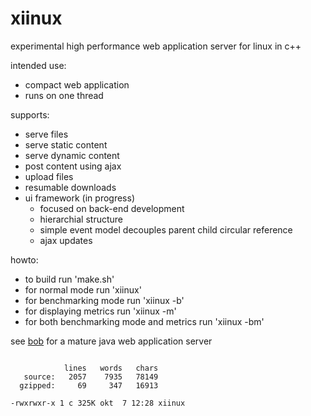 # xiinux

experimental high performance web application server for linux in c++

intended use:
* compact web application
* runs on one thread

supports:
* serve files
* serve static content
* serve dynamic content
* post content using ajax
* upload files
* resumable downloads
* ui framework (in progress)
  - focused on back-end development
  - hierarchial structure
  - simple event model decouples parent child circular reference
  - ajax updates

howto:
* to build run 'make.sh'
* for normal mode run 'xiinux'
* for benchmarking mode run 'xiinux -b'
* for displaying metrics run 'xiinux -m'
* for both benchmarking mode and metrics run 'xiinux -bm'

see [bob](https://github.com/calint/bob) for a mature java web application server

```

            lines   words   chars
   source:   2057    7935   78149
  gzipped:     69     347   16913

-rwxrwxr-x 1 c 325K okt  7 12:28 xiinux

```